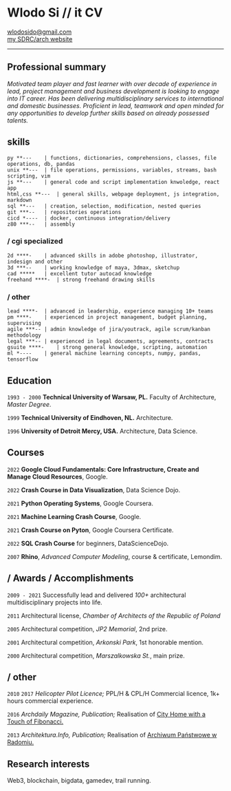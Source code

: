<!-- #                             
          |                   
,   .,---.|--- ,---.,---.,---.
|   ||---'|    `---.|   ||   |
`---|`---'`---'`---'`---'`   '
`---'                          
-->

# Wlodo Si // it CV

<div id="webaddress">
<a href="mailto:wlodosido@gmail.com">wlodosido@gmail.com</a><br>
<a href="http://sidorczuk.com">my SDRC/arch website</a>
</div>

---
## Professional summary

*Motivated team player and fast learner with over decade of experience in lead, project management and business development is looking to engage into IT career. Has been delivering multidisciplinary services to international and domestic businesses. Proficient in lead, teamwork and open minded for any opportunities to develop further skills based on already possessed talents.*

## skills
	py **---	| functions, dictionaries, comprehensions, classes, file operations, db, pandas
	unix **---	| file operations, permissions, variables, streams, bash scripting, vim
	js **---	| general code and script implementation knwoledge, react app
	html,css **---	| general skills, webpage deployment, js integration, markdown
	sql **---	| creation, selection, modification, nested queries
	git ***--	| repositories operations
	cicd *----	| docker, continuous integration/delivery
	z80 ***--	| assembly
### / cgi specialized
	2d ****-	| advanced skills in adobe photoshop, illustrator, indesign and other
	3d ***--	| working knowledge of maya, 3dmax, sketchup
	cad *****	| excellent tutor autocad knowledge
	freehand ****-	| strong freehand drawing skills
### / other 
	lead ****-	| advanced in leadership, experience managing 10+ teams
	pm ****-	| experienced in project management, budget planning, supervising
	agile ***--	| admin knowledge of jira/youtrack, agile scrum/kanban methodology
	legal ***--	| experienced in legal documents, agreements, contracts
	gsuite ****-	| strong general knowledge, scripting, automation
	ml *----	| general machine learning concepts, numpy, pandas, tensorflow


## Education
`1993 - 2000`
**Technical University of Warsaw, PL.** Faculty of Architecture, *Master Degree*.

`1999`
**Technical University of Eindhoven, NL.** Architecture.

`1996`
**University of Detroit Mercy, USA.** Architecture, Data Science.

## Courses

`2022`
**Google Cloud Fundamentals: Core Infrastructure,
Create and Manage Cloud Resources**, Google.

`2022`
**Crash Course in Data Visualization**, Data Science Dojo.

`2021`
**Python Operating Systems**, Google Coursera.

`2021`
**Machine Learning Crash Course**, Google.

`2021`
**Crash Course on Pyton**, Google Coursera Certificate.

`2022`
**SQL Crash Course** for beginners, DataScienceDojo.

`2007`
**Rhino**, *Advanced Computer Modeling*, course & certificate, Lemondim.

## / Awards / Accomplishments
`2009 - 2021`
Successfully lead and delivered *100+* architectural multidisciplinary projects into life.

`2011`
Architectural license, *Chamber of Architects of the Republic of Poland*

`2005`
Architectural competition, *JP2 Memorial*, 2nd prize.

`2001`
Architectural competition, *Arkonski Park*, 1st honorable mention.

`2000`
Architectural competition, *Marszalkowska St.*, main prize.

## / other
`2010` `2017`
*Helicopter Pilot Licence;* PPL/H & CPL/H Commercial licence, 1k+ hours commercial experience.

`2016`
*Archdaily Magazine, Publication;* Realisation of [City Home with a Touch of Fibonacci.](https://www.archdaily.com/793466/home-town-with-a-touch-of-fibonacci-wlodek-sidorczuk?)

`2013`
*Architektura.Info, Publication;* Realisation of [Archiwum Państwowe w Radomiu.](https://architektura.info/architektura/polska_i_swiat/archiwum_panstwowe_w_radomiu)

## Research interests
Web3, blockchain, bigdata, gamedev, trail running.

<!-- ### Footer
updated: Dec 2021 -->
